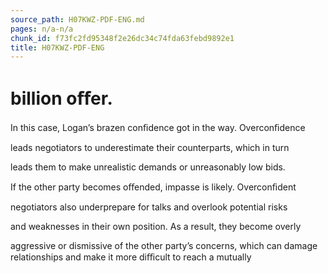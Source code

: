 ```yaml
---
source_path: H07KWZ-PDF-ENG.md
pages: n/a-n/a
chunk_id: f73fc2fd95348f2e26dc34c74fda63febd9892e1
title: H07KWZ-PDF-ENG
---
```

# billion oﬀer.

In this case, Logan’s brazen conﬁdence got in the way. Overconﬁdence

leads negotiators to underestimate their counterparts, which in turn

leads them to make unrealistic demands or unreasonably low bids.

If the other party becomes oﬀended, impasse is likely. Overconﬁdent

negotiators also underprepare for talks and overlook potential risks

and weaknesses in their own position. As a result, they become overly

aggressive or dismissive of the other party’s concerns, which can damage relationships and make it more diﬃcult to reach a mutually
